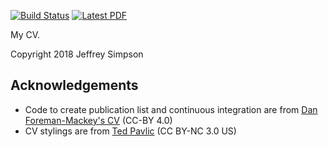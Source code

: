 [![Build Status](https://travis-ci.org/jeffreysimpson/new-cv.svg?branch=master)](https://travis-ci.org/jeffreysimpson/cv) [![Latest PDF](https://img.shields.io/badge/PDF-latest-orange.svg)](https://github.com/jeffreysimpson/new-cv/blob/master-pdf/cv.pdf) 

My CV.

Copyright 2018 Jeffrey Simpson

## Acknowledgements

* Code to create publication list and continuous integration are from [Dan Foreman-Mackey's CV](https://github.com/dfm/cv) (CC-BY 4.0)
* CV stylings are from [Ted Pavlic](http://www.tedpavlic.com/post_resume_cv_latex_example.php) (CC BY-NC 3.0 US)
